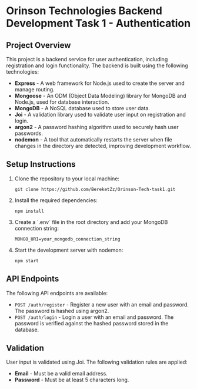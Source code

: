 <h1>Orinson Technologies Backend Development Task 1 - Authentication</h1>

<h2>Project Overview</h2>
<p>This project is a backend service for user authentication, including registration and login functionality. The backend is built using the following technologies:</p>
<ul>
    <li><strong>Express</strong> - A web framework for Node.js used to create the server and manage routing.</li>
    <li><strong>Mongoose</strong> - An ODM (Object Data Modeling) library for MongoDB and Node.js, used for database interaction.</li>
    <li><strong>MongoDB</strong> - A NoSQL database used to store user data.</li>
    <li><strong>Joi</strong> - A validation library used to validate user input on registration and login.</li>
    <li><strong>argon2</strong> - A password hashing algorithm used to securely hash user passwords.</li>
    <li><strong>nodemon</strong> - A tool that automatically restarts the server when file changes in the directory are detected, improving development workflow.</li>
</ul>

<h2>Setup Instructions</h2>
<ol>
    <li>Clone the repository to your local machine:
        <pre><code>git clone https://github.com/BereketZz/Orinson-Tech-task1.git</code></pre>
    </li>
    
  <li>Install the required dependencies:
        <pre><code>npm install</code></pre>
    </li>
    <li>Create a `.env` file in the root directory and add your MongoDB connection string:
        <pre><code>MONGO_URI=your_mongodb_connection_string</code></pre>
    </li>
    <li>Start the development server with nodemon:
        <pre><code>npm start</code></pre>
    </li>
</ol>

<h2>API Endpoints</h2>
<p>The following API endpoints are available:</p>
<ul>
    <li><code>POST /auth/register</code> - Register a new user with an email and password. The password is hashed using argon2.</li>
    <li><code>POST /auth/login</code> - Login a user with an email and password. The password is verified against the hashed password stored in the database.</li>
</ul>

<h2>Validation</h2>
<p>User input is validated using Joi. The following validation rules are applied:</p>
<ul>
    <li><strong>Email</strong> - Must be a valid email address.</li>
    <li><strong>Password</strong> - Must be at least 5 characters long.</li>
</ul>




